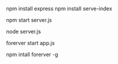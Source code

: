 npm install express
npm install serve-index

npm start server.js

node server.js

forerver start app.js

npm intall forerver -g
